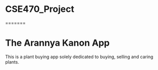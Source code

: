 # CSE470_Project

=======

# The Arannya Kanon App

This is a plant buying app solely dedicated to buying, selling and caring plants.
